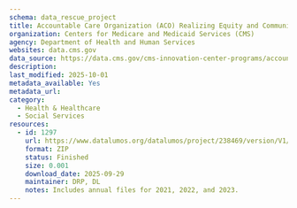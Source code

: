 ```yaml
---
schema: data_rescue_project 
title: Accountable Care Organization (ACO) Realizing Equity and Community Health (REACH) Eligible Beneficiaries
organization: Centers for Medicare and Medicaid Services (CMS)
agency: Department of Health and Human Services
websites: data.cms.gov
data_source: https://data.cms.gov/cms-innovation-center-programs/accountable-care-models/aco-reach-eligible-beneficiaries
description: 
last_modified: 2025-10-01
metadata_available: Yes
metadata_url: 
category:
  - Health & Healthcare 
  - Social Services 
resources:
  - id: 1297
    url: https://www.datalumos.org/datalumos/project/238469/version/V1/view
    format: ZIP
    status: Finished
    size: 0.001
    download_date: 2025-09-29
    maintainer: DRP, DL
    notes: Includes annual files for 2021, 2022, and 2023.
---
```

